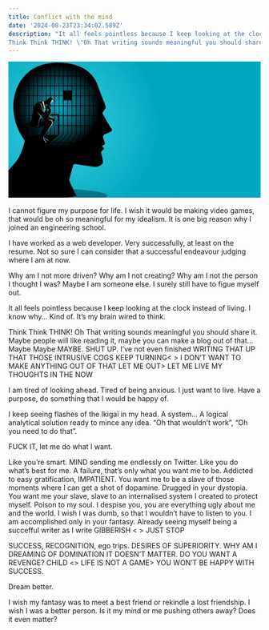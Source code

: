 ```yaml
---
title: Conflict with the mind
date: '2024-08-23T23:34:02.589Z'
description: "It all feels pointless because I keep looking at the clock instead of living. I know why… Kind of. It’s my brain wired to think.
Think Think THINK! \"Oh That writing sounds meaningful you should share it\"…"
---
```


![Mind Jail](./Mind.webp)

I cannot figure my purpose for life. I wish it would be making video games, that would be oh so meaningful for my idealism. It is one big reason why I joined an engineering school.

I have worked as a web developer. Very successfully, at least on the resume. Not so sure I can consider that a successful endeavour judging where I am at now.

Why am I not more driven? Why am I not creating? Why am I not the person I thought I was?
Maybe I am someone else. I surely still have to figue myself out.

It all feels pointless because I keep looking at the clock instead of living. I know why… Kind of. It’s my brain wired to think.

Think Think THINK! Oh That writing sounds meaningful you should share it. Maybe people will like reading it, maybe you can make a blog out of that… Maybe Maybe MAYBE. SHUT UP.
I’ve not even finished WRITING THAT UP THAT THOSE INTRUSIVE COGS KEEP TURNING< > I DON’T WANT TO MAKE ANYTHING OUT OF THAT LET ME OUT> LET ME LIVE MY THOUGHTS IN THE NOW

I am tired of looking ahead. Tired of being anxious. I just want to live. Have a purpose, do something that I would be happy of.

I keep seeing flashes of the Ikigaï in my head. A system… A logical analytical solution ready to mince any idea. “Oh that wouldn’t work”, “Oh you need to do that”.

FUCK IT, let me do what I want.

Like you’re smart. MIND sending me endlessly on Twitter. Like you do what’s best for me. A failure, that’s only what you want me to be. Addicted to easy gratification, IMPATIENT. You want me to be a slave of those moments where I can get a shot of dopamine. Drugged in your dystopia. You want me your slave, slave to an internalised system I created to protect myself. Poison to my soul. I despise you, you are everything ugly about me and the world. I wish I was dumb, so that I wouldn’t have to listen to you. I am accomplished only in your fantasy. Already seeing myself being a succefful writer as I write GIBBERISH < > JUST STOP

SUCCESS, RECOGNITION, ego trips. DESIRES OF SUPERIORITY. WHY AM I DREAMING OF DOMINATION IT DOESN’T MATTER. DO YOU WANT A REVENGE? CHILD <> LIFE IS NOT A GAME> YOU WON’T BE HAPPY WITH SUCCESS.

Dream better.

I wish my fantasy was to meet a best friend or rekindle a lost friendship. I wish I was a better person. Is it my mind or me pushing others away? Does it even matter?